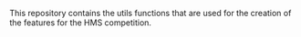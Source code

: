 This repository contains the utils functions that are used for the creation of the features for the HMS competition.
